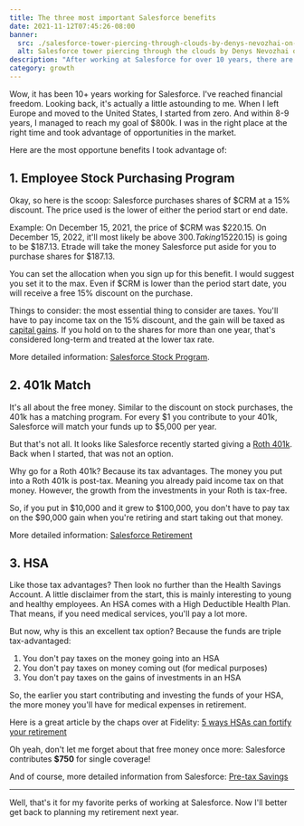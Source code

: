 ```yaml
---
title: The three most important Salesforce benefits
date: 2021-11-12T07:45:26-08:00
banner:
  src: ./salesforce-tower-piercing-through-clouds-by-denys-nevozhai-on-unsplash.jpg
  alt: Salesforce tower piercing through the clouds by Denys Nevozhai on Unsplash
description: "After working at Salesforce for over 10 years, there are three benefits that stand out. If your goal is financial freedom, check these out, they might get you there just a little bit faster ..."
category: growth
---
```


Wow, it has been 10+ years working for Salesforce. I've reached financial freedom. Looking back, it's actually a little astounding to me. When I left Europe and moved to the United States, I started from zero. And within 8-9 years, I managed to reach my goal of $800k. I was in the right place at the right time and took advantage of opportunities in the market.

Here are the most opportune benefits I took advantage of:

## 1. Employee Stock Purchasing Program

Okay, so here is the scoop: Salesforce purchases shares of $CRM at a 15% discount. The price used is the lower of either the period start or end date.

Example: On December 15, 2021, the price of $CRM was $220.15. On December 15, 2022, it'll most likely be above $300. Taking 15% of the lower ($220.15) is going to be $187.13. Etrade will take the money Salesforce put aside for you to purchase shares for $187.13.

You can set the allocation when you sign up for this benefit. I would suggest you set it to the max. Even if $CRM is lower than the period start date, you will receive a free 15% discount on the purchase.

Things to consider: the most essential thing to consider are taxes. You'll have to pay income tax on the 15% discount, and the gain will be taxed as [capital gains](https://www.investopedia.com/terms/c/capitalgain.asp). If you hold on to the shares for more than one year, that's considered long-term and treated at the lower tax rate.

More detailed information: [Salesforce Stock Program](https://salesforcebenefits.com/us/stock-program.html).

## 2. 401k Match

It's all about the free money. Similar to the discount on stock purchases, the 401k has a matching program. For every $1 you contribute to your 401k, Salesforce will match your funds up to $5,000 per year.

But that's not all. It looks like Salesforce recently started giving a [Roth 401k](https://www.investopedia.com/articles/retirement/05/introroth401k.asp). Back when I started, that was not an option.

Why go for a Roth 401k? Because its tax advantages. The money you put into a Roth 401k is post-tax. Meaning you already paid income tax on that money. However, the growth from the investments in your Roth is tax-free.

So, if you put in $10,000 and it grew to $100,000, you don't have to pay tax on the $90,000 gain when you're retiring and start taking out that money.

More detailed information: [Salesforce Retirement](https://salesforcebenefits.com/us/retirement.html)

## 3. HSA

Like those tax advantages? Then look no further than the Health Savings Account. A little disclaimer from the start, this is mainly interesting to young and healthy employees. An HSA comes with a High Deductible Health Plan. That means, if you need medical services, you'll pay a lot more.

But now, why is this an excellent tax option? Because the funds are triple tax-advantaged:

1. You don't pay taxes on the money going into an HSA
2. You don't pay taxes on money coming out (for medical purposes)
3. You don't pay taxes on the gains of investments in an HSA

So, the earlier you start contributing and investing the funds of your HSA, the more money you'll have for medical expenses in retirement.

Here is a great article by the chaps over at Fidelity: [5 ways HSAs can fortify your retirement](https://www.fidelity.com/viewpoints/wealth-management/hsas-and-your-retirement)

Oh yeah, don't let me forget about that free money once more: Salesforce contributes **$750** for single coverage!

And of course, more detailed information from Salesforce: [Pre-tax Savings](https://salesforcebenefits.com/us/pre-tax-savings.html)

---

Well, that's it for my favorite perks of working at Salesforce. Now I'll better get back to planning my retirement next year.
